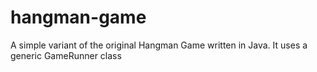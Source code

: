 # hangman-game
A simple variant of the original Hangman Game written in Java. It uses a generic GameRunner class
